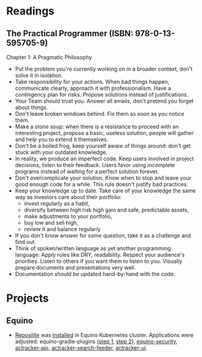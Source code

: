 # Readings

## The Practical Programmer (ISBN: 978-0-13-595705-9)

Chapter 1: A Pragmatic Philosophy

- Put the problem you're currently working on in a broader context, don't solve it in isolation.
- Take responsibility for your actions. When bad things happen, communicate clearly, approach it with professionalism.
  Have a contingency plan for risks. Propose solutions instead of justifications.
- Your Team should trust you. Answer all emails, don't pretend you forget about things.
- Don't leave broken windows behind. Fix them as soon as you notice them.
- Make a stone soup: when there is a resistance to proceed with an interesting project, propose a basic, useless
  solution, people will gather and help you to extend it themselves.
- Don't be a boiled frog, keep yourself aware of things around: don't get stuck with your outdated knowledge.
- In reality, we produce an imperfect code. Keep users involved in project decisions, listen to their feedback. Users
  favor using incomplete programs instead of waiting for a perfect solution forever.
- Don't overcomplicate your solution. Know when to stop and leave your good enough code for a while. This rule doesn't
  justify bad practices.
- Keep your knowledge up to date. Take care of your knowledge the same way as investors care about their portfolio:
    - invest regularly as a habit,
    - diversify between high risk high gain and safe, predictable assets,
    - make adjustments to your portfolio,
    - buy low and sell high,
    - review it and balance regularly
- If you don't know answer for some question, take it as a challenge and find out.
- Think of spoken/written language as yet another programming language: Apply rules like DRY, readability. Respect your
  audience's priorities. Listen to others if you want them to listen to you. Visually prepare documents and
  presentations very well.
- Documentation should be updated hand-by-hand with the code.

# Projects

## Equino

- [Reposilite](https://reposilite.com/) was [installed](https://github.com/marcinciapa/equino-kubernetes/pull/13) in
  Equino Kubernetes cluster. Applications were adjusted:
  equino-gradle-plugins
  ([step 1](https://github.com/marcinciapa/equino-gradle-plugins/pull/6),
  [step 2](https://github.com/marcinciapa/equino-gradle-plugins/pull/7)),
  [equino-security](https://github.com/marcinciapa/equino-security/pull/4),
  [actracker-api](https://github.com/marcinciapa/actracker-api/pull/172),
  [actracker-search-feeder](https://github.com/marcinciapa/actracker-search-feeder/pull/48),
  [actracker-ui](https://github.com/marcinciapa/actracker-ui/pull/69).
